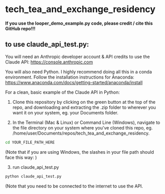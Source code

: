 # tech_tea_and_exchange_residency

**If you use the looper_demo_example.py code, please credit / cite this GitHub repo!!!**

## to use claude_api_test.py:

You will need an Anthropic developer account & API credits to use the Claude API:
https://console.anthropic.com

You will also need Python. I highly recommend doing all this in a conda environment. Follow the installation instructions for Anaconda: https://www.anaconda.com/docs/getting-started/anaconda/install

For a clean, basic example of the Claude API in Python:

1) Clone this repository by clicking on the green button at the top of the repo, and downloading and extracting the .zip folder to wherever you want it on your system, eg. your Documents folder.

2) In the Terminal (Mac & Linux) or Command Line (Windows), navigate to the file directory on your system where you've cloned this repo, eg. /home/user/Documents/repos/tech_tea_and_exchange_residency.

```bash
cd YOUR_FILE_PATH_HERE
```

(Note that if you are using Windows, the slashes in your file path should face this way: \)

3) run claude_api_test.py

```bash
python claude_api_test.py
```

(Note that you need to be connected to the internet to use the API.
